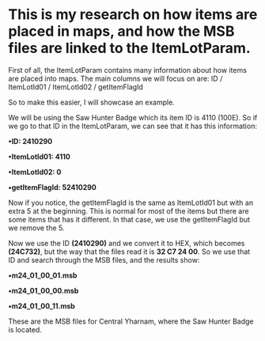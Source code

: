 # This is my research on how items are placed in maps, and how the MSB files are linked to the ItemLotParam.

First of all, the ItemLotParam contains many information about how items are placed into maps.
The main columns we will focus on are: ID / ItemLotId01 / ItemLotId02 / getItemFlagId

So to make this easier, I will showcase an example.

We will be using the Saw Hunter Badge which its item ID is 4110 (100E).
So if we go to that ID in the ItemLotParam, we can see that it has this information:
  
  **•ID: 2410290**
  
  **•ItemLotId01: 4110**
  
  **•ItemLotId02: 0**
  
  **•getItemFlagId: 52410290**
  
Now if you notice, the getItemFlagId is the same as ItemLotId01 but with an extra 5 at the beginning. This is normal for most of the items but there are some items that has it different. In that case, we use the getItemFlagId but we remove the 5.

Now we use the ID **(2410290)** and we convert it to HEX, which becomes **(24C732)**, but the way that the files read it is **32 C7 24 00**. So we use that ID and search through the MSB files, and the results show:

  **•m24_01_00_01.msb**
  
  **•m24_01_00_00.msb**
  
  **•m24_01_00_11.msb**
  
  These are the MSB files for Central Yharnam, where the Saw Hunter Badge is located.
